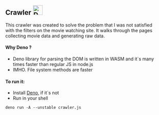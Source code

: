 ## Crawler <img src="https://deno.land/logo.svg" style="margin-bottom: -5px" alt="Deno" width="30"/></img>

This crawler was created to solve the problem that I was not satisfied \
with the filters on the movie watching site. It walks through the pages \
collecting movie data and generating raw data.

#### Why Deno ?

- Deno library for parsing the DOM is written in WASM and it`s many \
  times faster than regular JS in node.js
- IMHO. File system methods are faster

#### To run it:

- Install [Deno](https://deno.land/#installation), if it`s not
- Run in your shell

```
deno run -A --unstable crawler.js
```
